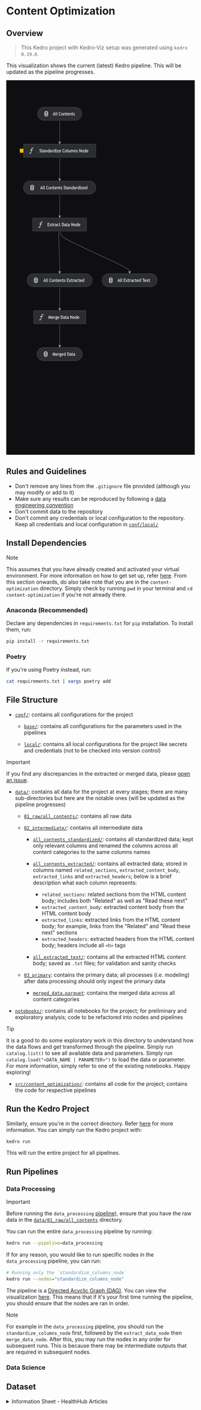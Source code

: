 # Content Optimization

## Overview <a id="kedro-pipeline"></a>

> This Kedro project with Kedro-Viz setup was generated using `kedro 0.19.6`.

This visualization shows the current (latest) Kedro pipeline. This will be updated as the pipeline progresses.

<img src="docs/images/kedro-pipeline.png" height="1000">

## Rules and Guidelines

- Don't remove any lines from the `.gitignore` file provided (although you may modify or add to it)
- Make sure any results can be reproduced by following a [data engineering convention](https://docs.kedro.org/en/stable/faq/faq.html#what-is-data-engineering-convention)
- Don't commit data to the repository
- Don't commit any credentials or local configuration to the repository. Keep all credentials and local configuration in [`conf/local/`](conf/local)

## Install Dependencies

<a id="note"></a>

> [!NOTE]
> This assumes that you have already created and activated your virtual environment. For more information on how to get set up, refer [here](../README.md#installation). From this section onwards, do also take note that you are in the `content-optimization` directory. Simply check by running `pwd` in your terminal and `cd content-optimization` if you're not already there.

### Anaconda (Recommended)

Declare any dependencies in `requirements.txt` for `pip` installation. To install them, run:

```bash
pip install -r requirements.txt
```

### Poetry

If you're using Poetry instead, run:

```bash
cat requirements.txt | xargs poetry add
```

## File Structure

- [`conf/`](conf): contains all configurations for the project

    * [`base/`](conf/base): contains all configurations for the parameters used in the pipelines

    * [`local/`](conf/local): contains all local configurations for the project like secrets and credentials (not to be checked into version control)

> [!IMPORTANT]
> If you find any discrepancies in the extracted or merged data, please [open an issue](https://github.com/Wilsven/healthhub-content-optimization/issues).

- [`data/`](data): contains all data for the project at every stages; there are many sub-directories but here are the notable ones (will be updated as the pipeline progresses)

    * [`01_raw/all_contents/`](data/01_raw/all_contents): contains all raw data

    * [`02_intermediate/`](data/02_intermediate): contains all intermediate data

        * [`all_contents_standardized/`](data/02_intermediate/all_contents_standardized): contains all standardized data; kept only relevant columns and renamed the columns across all content categories to the same columns names

        * [`all_contents_extracted/`](data/02_intermediate/all_contents_extracted): contains all extracted data; stored in columns named `related_sections`, `extracted_content_body`, `extracted_links` and `extracted_headers`; below is a brief description what each column represents:

            * `related_sections`: related sections from the HTML content body; includes both "Related" as well as "Read these next"
            * `extracted_content_body`: extracted content body from the HTML content body
            * `extracted_links`: extracted links from the HTML content body; for example, links from the "Related" and "Read these next" sections
            * `extracted_headers`: extracted headers from the HTML content body; headers include all `<h>` tags

        * [`all_extracted_text/`](data/02_intermediate/all_extracted_text): contains all the extracted HTML content body; saved as `.txt` files; for validation and sanity checks

    * [`03_primary`](data/03_primary): contains the primary data; all processes (i.e. modeling) after data processing should only ingest the primary data

        * [`merged_data.parquet`](data/03_primary/merged_data.parquet): contains the merged data across all content categories

- [`notebooks/`](notebooks): contains all notebooks for the project; for preliminary and exploratory analysis; code to be refactored into nodes and pipelines

> [!TIP]
> It is a good to do some exploratory work in this directory to understand how the data flows and get transformed through the pipeline. Simply run `catalog.list()` to see all available data and parameters. Simply run `catalog.load("<DATA_NAME | PARAMETER>")` to load the data or parameter. For more information, simply refer to one of the existing notebooks. Happy exploring!

- [`src/content_optimization/`](src/content_optimization): contains all code for the project; contains the code for respective pipelines

## Run the Kedro Project

Similarly, ensure you're in the correct directory. Refer [here](#note) for more information. You can simply run the Kedro project with:

```bash
kedro run
```

This will run the entire project for all pipelines.

## Run Pipelines

### Data Processing

> [!IMPORTANT]
> Before running the `data_processing` [pipeline](src/content_optimization/pipelines/data_processing/pipeline.py)), ensure that you have the raw data in the [`data/01_raw/all_contents`](../content-optimization/data/01_raw/all_contents) directory.

You can run the entire `data_processing` pipeline by running:

```bash
kedro run --pipeline=data_processing
```

If for any reason, you would like to run specific nodes in the `data_processing` pipeline, you can run:

```bash
# Running only the `standardize_columns_node`
kedro run --nodes="standardize_columns_node"
```

The pipeline is a [Directed Acyclic Graph (DAG)](https://en.wikipedia.org/wiki/Directed_acyclic_graph). You can view the visualization [here](#kedro-pipeline). This means that if it's your first time running the pipeline, you should ensure that the nodes are ran in order.

> [!NOTE]
> For example in the `data_processing` pipeline, you should run the `standardize_columns_node` first, followed by the `extract_data_node` then `merge_data_node`. After this, you may run the nodes in any order for subsequent runs. This is because there may be intermediate outputs that are required in subsequent nodes.

### Data Science


## Dataset

<details>
<summary>Information Sheet - HealthHub Articles</summary>

### General Information

- **Dataset Name:** `merged_data.parquet`
- **Location**: `content-optimization/data/03_primary`
- **Dataset Description:** Merged collection of HealthHub articles across different content categories
- **Version**: v1
- **Date of Creation:** June 28, 2024
- **Last Updated:** June 28, 2024

### File Information

- **File Format:** Apache Parquet
- **Number of Files:** 1
- **Total Size:** 13.5MB

### Data Schema

- **Number of Rows:** 2613
- **Number of Columns:** 33
- **Subject Area/Domain:** HealthHub Articles
- **Column Details:**

    <details>
        <summary>id</summary>

    - Data Type: `integer`
    - Description:
        - Corresponds to the Article ID
    - Example Values:
        - 1464154
    - Null Values Allowed: No
    - Primary Key: Yes
    - Foreign Key: No
    </details>

    <details>
        <summary>content_name</summary>

    - Data Type: `string`
    - Description:
        - Name of the article stored as metadata
    - Example Values:
        - Zopiclone
    - Null Values Allowed: No
    - Primary Key: No
    - Foreign Key: No
    </details>

    <details>
        <summary>title</summary>

    - Data Type: `string`
    - Description:
        - Title of the article
    - Example Values:
        - deLIGHTS for Diabetic Patients
    - Null Values Allowed: No
    - Primary Key: No
    - Foreign Key: No
    </details>

    <details>
        <summary>article_category_names</summary>

    - Data Type: `string`
    - Description:
        - Categories that articles can belong to
    - Example Values:
        - Food & Nutrition, Exercise and Fitness
    - Null Values Allowed: Yes
    - Primary Key: No
    - Foreign Key: No
    </details>

    <details>
        <summary>cover_image_url</summary>

    - Data Type: `string`
    - Description:
        - URL of the cover image of the article
    - Null Values Allowed: Yes
    - Primary Key: No
    - Foreign Key: No
    </details>

    <details>
        <summary>full_url</summary>

    - Data Type: `string`
    - Description:
        - URL of the article
    - Null Values Allowed: No
    - Primary Key: No
    - Foreign Key: No
    </details>

    <details>
        <summary>full_url2</summary>

    - Data Type: `string`
    - Description:
        - URL of the article (backup)
    - Null Values Allowed: No
    - Primary Key: No
    - Foreign Key: No
    </details>

    <details>
        <summary>friendly_url</summary>

    - Data Type: `string`
    - Description:
        - File path with reference from content category for redirection
    - Example Values:
        - dont-forget-your-form
    - Null Values Allowed: No
    - Primary Key: No
    - Foreign Key: No
    </details>

    <details>
        <summary>category_description</summary>

    - Data Type: `string`
    - Description:
        - Brief Summary of the article that is typically found at the top of the webpage
    - Example Values:
        - Learn how your mind affects your physical and emotional health to strengthen your mental well-being.
    - Null Values Allowed: Yes
    - Primary Key: No
    - Foreign Key: No
    </details>

    <details>
        <summary>content_body</summary>

    - Data Type: `string`
    - Description:
        - HTML element containing the entire article body
    - Null Values Allowed: Yes
    - Primary Key: No
    - Foreign Key: No
    </details>

    <details>
        <summary>keywords</summary>

    - Data Type: `string`
    - Description:
        - Article Keywords
    - Example Values:
        - ICD-21-Health Services,PER_Parent,PGM_Student Screening,PGM_HealthAmbassador,AGE_Teens,AGE_Young Adult,CHILD_Children,INTEREST_Body Care,
    - Null Values Allowed: Yes
    - Primary Key: No
    - Foreign Key: No
    </details>

    <details>
        <summary>feature_title</summary>

    - Data Type: `string`
    - Description:
        - Feature Title of the articles
    - Example Values:
        - Recipe: Nonya Curry Infused Patties
    - Null Values Allowed: Yes
    - Primary Key: No
    - Foreign Key: No
    </details>

    <details>
        <summary>pr_name</summary>

    - Data Type: `string`
    - Description:
        - Provider Name
    - Example Values:
        - Active Health
        - Health Promotion Board
    - Null Values Allowed: Yes
    - Primary Key: No
    - Foreign Key: Yes
    </details>

    <details>
        <summary>alternate_image_text</summary>

    - Data Type: `string`
    - Description:
        - Alternate Image text provided to convey the “why” of the image as it relates to the content
    - Example Values:
        - Benefits of staying smoke-free
    - Null Values Allowed: Yes
    - Primary Key: No
    - Foreign Key: No
    </details>

    <details>
        <summary>date_modified</summary>

    - Data Type: `timestamp`
    - Description:
        - Timestamp of the article when modified
    - Example Values:
        - 2022-11-15T08:35:27.0000000Z
    - Null Values Allowed: Yes
    - Primary Key: No
    - Foreign Key: No
    </details>

    <details>
        <summary>number_of_views</summary>

    - Data Type: `integer`
    - Description:
        - Number of views for the article
    - Example Values:
        - 7925
    - Null Values Allowed: Yes
    - Primary Key: No
    - Foreign Key: No
    </details>

    <details>
        <summary>last_month_view_count</summary>

    - Data Type: `integer`
    - Description:
        - Number of views over the past month
    - Example Values:
        - 63
    - Null Values Allowed: Yes
    - Primary Key: No
    - Foreign Key: No
    </details>

    <details>
        <summary>last_two_months_view</summary>

    - Data Type: `integer`
    - Description:
        - Number of views over the past 2 months
    - Example Values:
        - 91
    - Null Values Allowed: Yes
    - Primary Key: No
    - Foreign Key: No
    </details>

    <details>
        <summary>page_views</summary>

    - Data Type: `integer`
    - Description:
        - (Google Analytics) Number of page views
    - Example Values:
        - 1138
    - Null Values Allowed: No
    - Primary Key: No
    - Foreign Key: No
    </details>

    <details>
        <summary>engagement_rate</summary>

    - Data Type: `float`
    - Description:
        - (Google Analytics) The percentage of engaged sessions for article
    - Example Values:
        - 0.658709107
    - Null Values Allowed: No
    - Primary Key: No
    - Foreign Key: No
    </details>

    <details>
        <summary>bounce_rate</summary>

    - Data Type: `float`
    - Description:
        - (Google Analytics) The percentage of sessions that were not engaged
            - Opposite of Engagement Rate
    - Example Values:
        - 0.34129089300000004
    - Null Values Allowed: No
    - Primary Key: No
    - Foreign Key: No
    </details>

    <details>
        <summary>exit_rate</summary>

    - Data Type: `float`
    - Description:
        - (Google Analytics) The percentage of sessions that ended on a page or screen
            - Equivalent to the number of exits divided by the number of sessions.
    - Example Values:
        - 0.9041850220264317
    - Null Values Allowed: No
    - Primary Key: No
    - Foreign Key: No
    </details>

    <details>
        <summary>scroll_percentage</summary>

    - Data Type: `float`
    - Description:
        - (Google Analytics) Measures how far users scroll down a page before leaving
            - Also known as scroll depth
            - 100% represents that users, on average, scroll to the bottom of the page.
    - Example Values:
        - 0.35698594
    - Null Values Allowed: No
    - Primary Key: No
    - Foreign Key: No
    </details>

    <details>
        <summary>percentage_total_views</summary>

    - Data Type: `float`
    - Description:
        - The percentage of views captured by the article within a particular content category
    - Example Values:
        - 0.002679191533943097
    - Null Values Allowed: No
    - Primary Key: No
    - Foreign Key: No
    </details>

    <details>
        <summary>cumulative_percentage_total_views</summary>

    - Data Type: `float`
    - Description:
        - The cumulative percentage of views captured within a particular content category
    - Example Values:
        - 0.6859483702369595
    - Null Values Allowed: No
    - Primary Key: No
    - Foreign Key: No
    </details>

    <details>
        <summary>content_category</summary>

    - Data Type: `string`
    - Description:
        - The content category that the article corresponds to on HealthHub
    - Example Values:
        - medications
        - live-healthy-articles
        - diseases-and-conditions
    - Null Values Allowed: No
    - Primary Key: No
    - Foreign Key: Yes
    </details>

    <details>
        <summary>to_remove</summary>

    - Data Type: `boolean`
    - Description:
        - Indicates whether the articles have met the criteria for removal
            - No content / Dummy content
            - No extracted content
    - Example Values:
        - True/False
    - Null Values Allowed: No
    - Primary Key: No
    - Foreign Key: No
    </details>

    <details>
        <summary>has_table</summary>

    - Data Type: `boolean`
    - Description:
        - Check whether the article has a table element within the content body
    - Example Values:
        - True/False
    - Null Values Allowed: No
    - Primary Key: No
    - Foreign Key: No
    </details>

    <details>
        <summary>has_image</summary>

    - Data Type: `boolean`
    - Description:
        - Check whether the article has an image element within the content body
    - Example Values:
        - True/False
    - Null Values Allowed: No
    - Primary Key: No
    - Foreign Key: No
    </details>

    <details>
        <summary>related_sections</summary>

    - Data Type: `list[string]`
    - Description:
        - A list of extracted text within articles that are captured under “Related:” and “Read these next:”
    - Example Values:
        - ['How to Eat Right to Feel Right' 'Getting the Fats Right!' 'Banish Nasty Nibbles With Healthy Snacks' 'Getting the Fats Right!' 'Make a Healthier Choice Today!' 'Make Snacking Smart a Healthy Eating Habit']
    - Null Values Allowed: Yes
    - Primary Key: No
    - Foreign Key: No
    </details>

    <details>
        <summary>extracted_links</summary>

    - Data Type: `list[tuple[string, string]]`
    - Description:
        - A list of extracted links with the corresponding text from the content body
    - Example Values:
        - `[('Child Health Booklet', 'https://www.healthhub.sg/programmes/parent-hub/child-health-booklet')]`
    - Null Values Allowed: Yes
    - Primary Key: No
    - Foreign Key: No
    </details>

    <details>
        <summary>extracted_headers</summary>

    - Data Type: `list[tuple[string, string]]`
    - Description:
        - A list of headers extracted from the content body based on the `<h*>` tag
    - Example Values:
        - `[('What is this medication for?', 'h2'])]`
    - Null Values Allowed: Yes
    - Primary Key: No
    - Foreign Key: No
    </details>

    <details>
        <summary>extracted_content_body</summary>

    - Data Type: `string`
    - Description:
        - The extracted text from the `content_body` column
    - Null Values Allowed: Yes
    - Primary Key: No
    - Foreign Key: No
    </details>

### Data Quality and Processing

- **Data Cleaning Process:**
    - Standardise all column names
    - Removed columns where all values are `NaN`
    - Flagged articles with no content or dummy content
    - Mark articles with tables and images in content body
    - Extracted content body as clean text from HTML PageElement
    - Extracted related sections, links, headers
    - Flagged articles with no extracted content body
    - Merged all articles across different content categories into one dataframe

- **Missing Data Handling:**
    - Left as is for exploration purposes
    - No data imputation was used

- **Known Issues or Limitations:**
    - Issue with handling text extraction within `div` containers

- **Data Quality Checks:**
    - Under `content-optimization/data/02_intermediate`

### Changelog

- June 28, 2024 - Created `merged_data.parquet` in `content-optimization/data/03_primary/merged_data.parquet`

</details>
